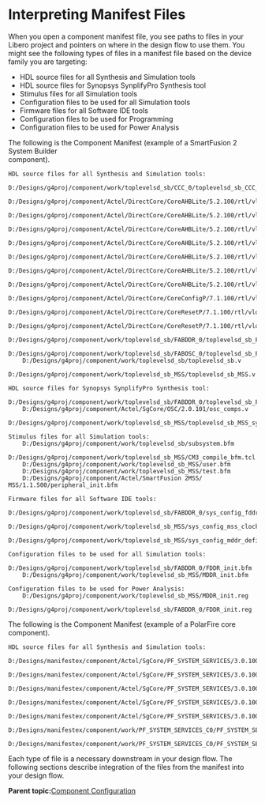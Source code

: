 # Interpreting Manifest Files

When you open a component manifest file, you see paths to files in your Libero project and pointers on where in the design flow to use them. You might see the following types of files in a manifest file based on the device family you are targeting:

-   HDL source files for all Synthesis and Simulation tools
-   HDL source files for Synopsys SynplifyPro Synthesis tool
-   Stimulus files for all Simulation tools
-   Configuration files to be used for all Simulation tools
-   Firmware files for all Software IDE tools
-   Configuration files to be used for Programming
-   Configuration files to be used for Power Analysis

The following is the Component Manifest \(example of a SmartFusion 2 System Builder<br /> component\).

```
HDL source files for all Synthesis and Simulation tools:
    D:/Designs/g4proj/component/work/toplevelsd_sb/CCC_0/toplevelsd_sb_CCC_0_FCCC.v
    D:/Designs/g4proj/component/Actel/DirectCore/CoreAHBLite/5.2.100/rtl/vlog/core/coreahblite_addrdec.v
    D:/Designs/g4proj/component/Actel/DirectCore/CoreAHBLite/5.2.100/rtl/vlog/core/coreahblite_defaultslavesm.v
    D:/Designs/g4proj/component/Actel/DirectCore/CoreAHBLite/5.2.100/rtl/vlog/core/coreahblite_slavearbiter.v
    D:/Designs/g4proj/component/Actel/DirectCore/CoreAHBLite/5.2.100/rtl/vlog/core/coreahblite_masterstage.v
    D:/Designs/g4proj/component/Actel/DirectCore/CoreAHBLite/5.2.100/rtl/vlog/core/coreahblite_slavestage.v
    D:/Designs/g4proj/component/Actel/DirectCore/CoreAHBLite/5.2.100/rtl/vlog/core/coreahblite_matrix4x16.v
    D:/Designs/g4proj/component/Actel/DirectCore/CoreAHBLite/5.2.100/rtl/vlog/core/coreahblite.v
    D:/Designs/g4proj/component/Actel/DirectCore/CoreConfigP/7.1.100/rtl/vlog/core/coreconfigp.v
    D:/Designs/g4proj/component/Actel/DirectCore/CoreResetP/7.1.100/rtl/vlog/core/coreresetp.v
    D:/Designs/g4proj/component/Actel/DirectCore/CoreResetP/7.1.100/rtl/vlog/core/coreresetp_pcie_hotreset.v
    D:/Designs/g4proj/component/work/toplevelsd_sb/FABDDR_0/toplevelsd_sb_FABDDR_0_FDDRC.v
    D:/Designs/g4proj/component/work/toplevelsd_sb/FABOSC_0/toplevelsd_sb_FABOSC_0_OSC.v
    D:/Designs/g4proj/component/work/toplevelsd_sb/toplevelsd_sb.v
    D:/Designs/g4proj/component/work/toplevelsd_sb_MSS/toplevelsd_sb_MSS.v

HDL source files for Synopsys SynplifyPro Synthesis tool:
    D:/Designs/g4proj/component/work/toplevelsd_sb/FABDDR_0/toplevelsd_sb_FABDDR_0_FDDRC_syn.v
    D:/Designs/g4proj/component/Actel/SgCore/OSC/2.0.101/osc_comps.v
    D:/Designs/g4proj/component/work/toplevelsd_sb_MSS/toplevelsd_sb_MSS_syn.v

Stimulus files for all Simulation tools:
    D:/Designs/g4proj/component/work/toplevelsd_sb/subsystem.bfm
    D:/Designs/g4proj/component/work/toplevelsd_sb_MSS/CM3_compile_bfm.tcl
    D:/Designs/g4proj/component/work/toplevelsd_sb_MSS/user.bfm
    D:/Designs/g4proj/component/work/toplevelsd_sb_MSS/test.bfm
    D:/Designs/g4proj/component/Actel/SmartFusion 2MSS/
MSS/1.1.500/peripheral_init.bfm

Firmware files for all Software IDE tools:
    D:/Designs/g4proj/component/work/toplevelsd_sb/FABDDR_0/sys_config_fddr_define.h
    D:/Designs/g4proj/component/work/toplevelsd_sb_MSS/sys_config_mss_clocks.h
    D:/Designs/g4proj/component/work/toplevelsd_sb_MSS/sys_config_mddr_define.h

Configuration files to be used for all Simulation tools:
    D:/Designs/g4proj/component/work/toplevelsd_sb/FABDDR_0/FDDR_init.bfm
    D:/Designs/g4proj/component/work/toplevelsd_sb_MSS/MDDR_init.bfm

Configuration files to be used for Power Analysis:
    D:/Designs/g4proj/component/work/toplevelsd_sb_MSS/MDDR_init.reg
    D:/Designs/g4proj/component/work/toplevelsd_sb/FABDDR_0/FDDR_init.reg
```

The following is the Component Manifest \(example of a PolarFire core component\).

```
HDL source files for all Synthesis and Simulation tools:
    D:/Designs/manifestex/component/Actel/SgCore/PF_SYSTEM_SERVICES/3.0.100/rtl/vlog/core/CoreSysServices_PF_APBS.v
    D:/Designs/manifestex/component/Actel/SgCore/PF_SYSTEM_SERVICES/3.0.100/rtl/vlog/core/CoreSysServices_PF_Ctrl.v
    D:/Designs/manifestex/component/Actel/SgCore/PF_SYSTEM_SERVICES/3.0.100/rtl/vlog/core/CoreSysServices_PF_ReqArbiter.v
    D:/Designs/manifestex/component/Actel/SgCore/PF_SYSTEM_SERVICES/3.0.100/rtl/vlog/core/CoreSysServices_PF_MBXIF.v
    D:/Designs/manifestex/component/Actel/SgCore/PF_SYSTEM_SERVICES/3.0.100/rtl/vlog/core/CoreSysServices_PF_SSIIF.v
    D:/Designs/manifestex/component/work/PF_SYSTEM_SERVICES_C0/PF_SYSTEM_SERVICES_C0_0/rtl/vlog/core/PF_System_Services.v
    D:/Designs/manifestex/component/work/PF_SYSTEM_SERVICES_C0/PF_SYSTEM_SERVICES_C0.v

```

Each type of file is a necessary downstream in your design flow. The following sections describe integration of the files from the manifest into your design flow.

**Parent topic:**[Component Configuration](GUID-21EFBB2D-7F99-4C6B-B52B-40B50BBF57D9.md)

